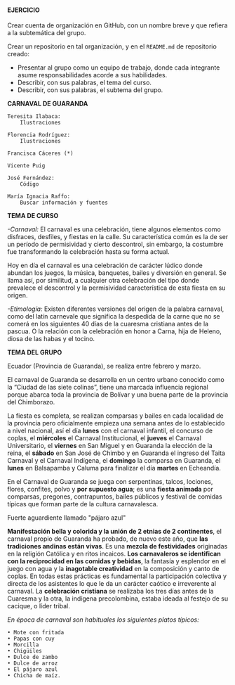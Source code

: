 #### EJERCICIO

Crear cuenta de organización en GitHub, con un nombre breve y que refiera a la subtemática del grupo. 

Crear un repositorio en tal organización, y en el `README.md` de repositorio creado: 

- Presentar al grupo como un equipo de trabajo, donde cada integrante asume responsabilidades acorde a sus habilidades.
- Describir, con sus palabras, el tema del curso.
- Describir, con sus palabras, el subtema del grupo. 


**CARNAVAL DE GUARANDA**
	
	Teresita Ilabaca:
		Ilustraciones

	Florencia Rodríguez:
		Ilustraciones

	Francisca Cáceres (*)
	
	Vicente Puig 
	
	José Fernández:
		Código
	
	María Ignacia Raffo:
		Buscar información y fuentes



**TEMA DE CURSO**

_-Carnaval:_ El carnaval es una celebración, tiene algunos elementos como disfraces, desfiles, y fiestas en la calle. Su característica común es la de ser un período de permisividad y cierto descontrol, sin embargo, la costumbre fue transformando la celebración hasta su forma actual.

Hoy en día el carnaval es una celebración de carácter lúdico donde abundan los juegos, la música, banquetes, bailes y diversión en general. Se llama así, por similitud, a cualquier otra celebración del tipo donde prevalece el descontrol y la permisividad característica de esta fiesta en su origen.

_-Etimología:_ Existen diferentes versiones del origen de la palabra carnaval, como del latín carnevale que significa la despedida de la carne que no se comerá en los siguientes 40 días de la cuaresma cristiana antes de la pascua. O la relación con la celebración en honor a Carna, hija de Heleno, diosa de las habas y el tocino.




 
**TEMA DEL GRUPO** 

Ecuador (Provincia de Guaranda), se realiza entre febrero y marzo.

El carnaval de Guaranda se desarrolla en un centro urbano conocido como la “Ciudad de las siete colinas”, tiene una marcada influencia regional porque abarca toda la provincia de Bolívar y una buena parte de la provincia del Chimborazo.

La fiesta es completa, se realizan comparsas y bailes en cada localidad de la provincia pero oficialmente empieza una semana antes de lo establecido a nivel nacional, así el día **lunes** con el carnaval infantil, el concurso de coplas, el **miércoles** el Carnaval Institucional, el **jueves** el Carnaval Universitario, el **viernes** en San Miguel y en Guaranda la elección de la reina, el **sábado** en San José de Chimbo y en Guaranda el ingreso del Taita Carnaval y el Carnaval Indígena, el **domingo** la comparsa en Guaranda, el **lunes** en Balsapamba y Caluma para finalizar el día **martes** en Echeandía.

En el Carnaval de Guaranda se juega con serpentinas, talcos, lociones, flores, confites, polvo y **por supuesto agua**; es una **fiesta animada** por comparsas, pregones, contrapuntos, bailes públicos y festival de comidas típicas que forman parte de la cultura carnavalesca.

Fuerte aguardiente llamado "pájaro azul"

**Manifestación bella y colorida y la unión de 2 etnias de 2 continentes**, el carnaval propio de Guaranda ha probado, de nuevo este año, que **las tradiciones andinas están vivas**. Es una **mezcla de festividades** originadas en la religión Católica y en ritos incaicos.
**Los carnavaleros se identifican con la reciprocidad en las comidas y bebidas**, la fantasía y esplendor en el juego con agua y la **inagotable creatividad** en la composición y canto de coplas. En todas estas prácticas es fundamental la participación colectiva y directa de los asistentes lo que le da un carácter caótico e irreverente al carnaval.
La **celebración cristiana** se realizaba los tres días antes de la Cuaresma y la otra, la indígena precolombina, estaba ideada al festejo de su cacique, o líder tribal.

_En época de carnaval son habituales los siguientes platos típicos:_

	• Mote con fritada
	• Papas con cuy
	• Morcilla
	• Chigüiles
	• Dulce de zambo
	• Dulce de arroz
	• El pájaro azul
	• Chicha de maíz.​
 








